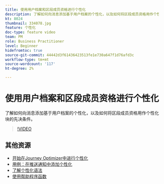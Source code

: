 ```yaml
---
title: 使用用户档案和区段成员资格进行个性化
description: 了解如何向消息添加基于用户档案的个性化，以及如何将区段成员资格用作个性化块的先决条件。
kt: 8024
thumbnail: 334078.jpg
feature: 个性化
doc-type: feature video
team: PM
role: Business Practitioner
level: Beginner
hidefromtoc: true
source-git-commit: 44442d3f61436423513fe1e730a647f1d76afd3c
workflow-type: tm+mt
source-wordcount: '117'
ht-degree: 2%

---
```



# 使用用户档案和区段成员资格进行个性化

了解如何向消息添加基于用户档案的个性化，以及如何将区段成员资格用作个性化块的先决条件。

>[!VIDEO](https://video.tv.adobe.com/v/334078?quality=12)

## 其他资源

* [开始在Journey Optimizer中进行个性化](https://experienceleague.adobe.com/docs/journey-optimizer/using/create-messages/personalization/personalize.html)
* [用例：在推送通知中添加个性化](https://experienceleague.corp.adobe.com/docs/journey-optimizer/using/create-messages/personalization/personalization-use-case.html)
* [了解个性化语法](https://experienceleague.adobe.com/docs/journey-optimizer/using/create-messages/personalization/personalization-syntax.html)
* [使用帮助程序函数](https://experienceleague-review.corp.adobe.com/docs/journey-optimizer/using/create-messages/personalization/functions/functions.html)
